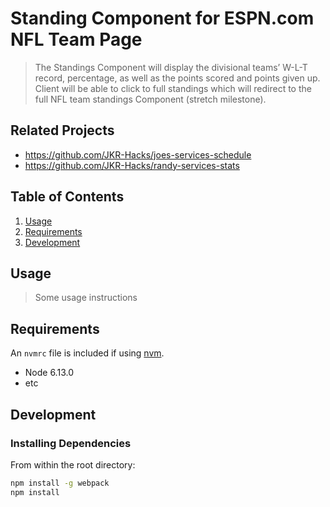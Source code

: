 # Standing Component for ESPN.com NFL Team Page

> The Standings Component will display the divisional teams’ W-L-T record, percentage,  as well as the points scored and points given up.  Client will be able to click to full standings which will redirect to the full NFL team standings Component (stretch milestone).

## Related Projects

  - https://github.com/JKR-Hacks/joes-services-schedule
  - https://github.com/JKR-Hacks/randy-services-stats

## Table of Contents

1. [Usage](#Usage)
1. [Requirements](#requirements)
1. [Development](#development)

## Usage

> Some usage instructions

## Requirements

An `nvmrc` file is included if using [nvm](https://github.com/creationix/nvm).

- Node 6.13.0
- etc

## Development

### Installing Dependencies

From within the root directory:

```sh
npm install -g webpack
npm install
```
